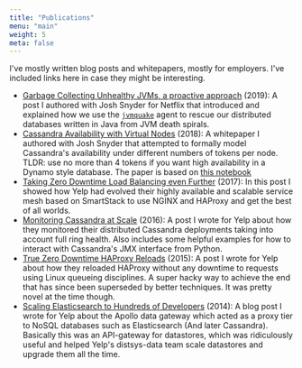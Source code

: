 ```yaml
---
title: "Publications"
menu: "main"
weight: 5
meta: false
---
```


I've mostly written blog posts and whitepapers, mostly for employers. I've
included links here in case they might be interesting.

* [Garbage Collecting Unhealthy JVMs, a proactive approach](https://medium.com/@NetflixTechBlog/introducing-jvmquake-ec944c60ba70) (2019):
  A post I authored with Josh Snyder for Netflix that introduced and explained
  how we use the [`jvmquake`](https://github.com/jolynch/jvmquake) agent to
  rescue our distributed databases written in Java from JVM death spirals.
* [Cassandra Availability with Virtual Nodes](/pdf/cassandra-availability-virtual.pdf)
  (2018): A whitepaper I authored with Josh Snyder that attempted to formally
  model Cassandra's availability under different numbers of tokens per node.
  TLDR: use no more than 4 tokens if you want high availability in a Dynamo
  style database. The paper is based on [this
  notebook](https://github.com/jolynch/python_performance_toolkit/blob/master/notebooks/cassandra_availability/cassandra_availability.ipynb)
* [Taking Zero Downtime Load Balancing even Further](https://engineeringblog.yelp.com/2017/05/taking-zero-downtime-load-balancing-even-further.html) (2017):
  In this post I showed how Yelp had evolved their highly available and scalable
  service mesh based on SmartStack to use NGINX and HAProxy and get the best of
  all worlds.
* [Monitoring Cassandra at
  Scale](https://engineeringblog.yelp.com/2016/06/monitoring-cassandra-at-scale.html)
  (2016): A post I wrote for Yelp about how they monitored their distributed
  Cassandra deployments taking into account full ring health. Also includes
  some helpful examples for how to interact with Cassandra's JMX interface from
  Python.
* [True Zero Downtime HAProxy
  Reloads](https://engineeringblog.yelp.com/2015/04/true-zero-downtime-haproxy-reloads.html)
  (2015): A post I wrote for Yelp about how they reloaded HAProxy without any
  downtime to requests using Linux queueing disciplines. A super hacky way to
  achieve the end that has since been superseded by better techniques. It was
  pretty novel at the time though.
* [Scaling Elasticsearch to Hundreds of Developers](https://engineeringblog.yelp.com/2014/11/scaling-elasticsearch-to-hundreds-of-developers.html)
  (2014): A blog post I wrote for Yelp about the Apollo data gateway which
  acted as a proxy tier to NoSQL databases such as Elasticsearch (And later
  Cassandra). Basically this was an API-gateway for datastores, which was
  ridiculously useful and helped Yelp's distsys-data team scale datastores and
  upgrade them all the time.
